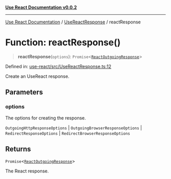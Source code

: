 [**Use React Documentation v0.0.2**](../../README.md)

***

[Use React Documentation](../../modules.md) / [UseReactResponse](../README.md) / reactResponse

# Function: reactResponse()

> **reactResponse**(`options`): `Promise`\<[`ReactOutgoingResponse`](../../declarations/type-aliases/ReactOutgoingResponse.md)\>

Defined in: [use-react/src/UseReactResponse.ts:12](https://github.com/stonemjs/use-react/blob/4786d31a3beb1c9f15eb30e2c9c2b12c786b755a/src/UseReactResponse.ts#L12)

Create an UseReact response.

## Parameters

### options

The options for creating the response.

`OutgoingHttpResponseOptions` | `OutgoingBrowserResponseOptions` | `RedirectResponseOptions` | `RedirectBrowserResponseOptions`

## Returns

`Promise`\<[`ReactOutgoingResponse`](../../declarations/type-aliases/ReactOutgoingResponse.md)\>

The React response.
